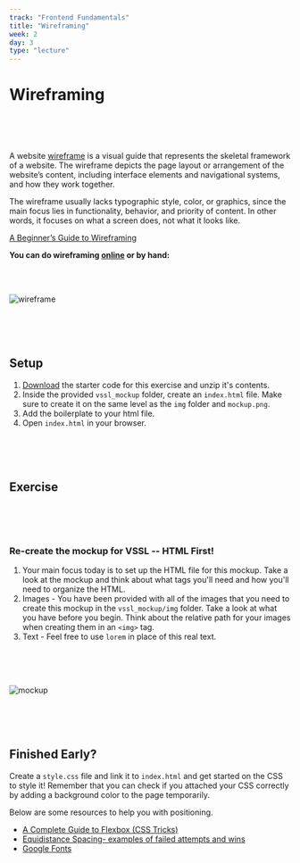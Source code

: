 ```yaml
---
track: "Frontend Fundamentals"
title: "Wireframing"
week: 2
day: 3
type: "lecture"
---
```




# Wireframing

<br>
<br>
<br>

A website [wireframe](https://en.wikipedia.org/wiki/Website_wireframe) is a visual guide that represents the skeletal framework of a website.  The wireframe depicts the page layout or arrangement of the website’s content, including interface elements and navigational systems, and how they work together.

The wireframe usually lacks typographic style, color, or graphics, since the main focus lies in functionality, behavior, and priority of content. In other words, it focuses on what a screen does, not what it looks like.

[A Beginner’s Guide to Wireframing](https://webdesign.tutsplus.com/articles/a-beginners-guide-to-wireframing--webdesign-7399)

**You can do wireframing [online](https://wireframe.cc/) or by hand:**

<br>
<br>

![wireframe](https://i.imgur.com/AbUzbHn.jpg)

<br>
<br>
<br>

## Setup

1. <a href="/downloads/frontend_fundamentals/wireframing/vssl-mockup.zip" download>Download</a> the starter code for this exercise and unzip it's contents.
2. Inside the provided `vssl_mockup` folder, create an `index.html` file.  Make sure to create it on the same level as the `img` folder and `mockup.png`.  
3. Add the boilerplate to your html file.
4. Open `index.html` in your browser.


<br>
<br>
<br>

## Exercise

<br>
<br>
<br>

### Re-create the mockup for VSSL -- HTML First!

1. Your main focus today is to set up the HTML file for this mockup. Take a look at the mockup and think about what tags you'll need and how you'll need to organize the HTML.
2. Images - You have been provided with all of the images that you need to create this mockup in the `vssl_mockup/img` folder. Take a look at what you have before you begin.  Think about the relative path for your images when creating them in an `<img>` tag.
3. Text - Feel free to use `lorem` in place of this real text.  


<br>
<br>
<br>


![mockup](https://i.imgur.com/4HUnQ7b.png)


<br>
<br>
<br>

## Finished Early?

Create a `style.css` file and link it to `index.html` and get started on the CSS to style it! Remember that you can check if you attached your CSS correctly by adding a background color to the page temporarily.

Below are some resources to help you with positioning.

- [A Complete Guide to Flexbox (CSS Tricks)](https://css-tricks.com/snippets/css/a-guide-to-flexbox/) <br>
- [Equidistance Spacing- examples of failed attempts and wins](https://css-tricks.com/equidistant-objects-with-css/)
- [Google Fonts](https://fonts.google.com/)